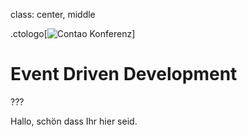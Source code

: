 class: center, middle

.ctologo[![Contao Konferenz](remark/assets/img/contao-konferenz.svg)]

# Event Driven Development

???

Hallo, schön dass Ihr hier seid.